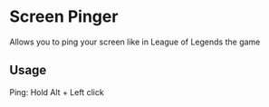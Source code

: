 # Screen Pinger

Allows you to ping your screen like in League of Legends the game

## Usage

Ping: Hold Alt + Left click
